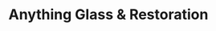 ---
title: "Anything Glass & Restoration"
url: /fort-collins/anything-glass-und-restoration/
shop: Allgemein
---